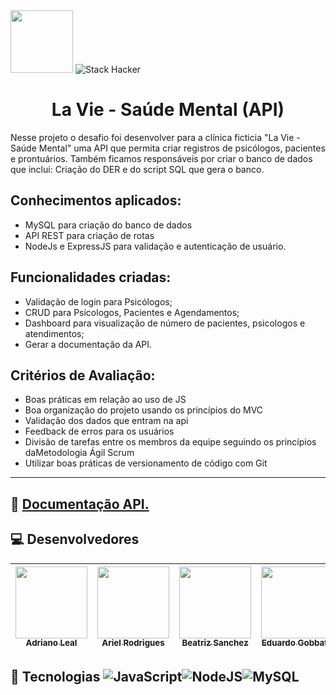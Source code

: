 <div>
  <img src="https://user-images.githubusercontent.com/90655270/161388302-145d58d6-723a-4dc1-97e7-80133dfa4c3a.png" width="100px">
  <img alt="Stack Hacker" src="https://img.shields.io/static/v1?label=stack&message=hacker&color=success&labelColor=grey">
</div>

<h1 align="center">La Vie - Saúde Mental (API) </h1>

Nesse projeto o desafio foi desenvolver para a clínica ficticia "La Vie - Saúde Mental" uma API que permita criar registros de psicólogos, pacientes e prontuários.
Também ficamos responsáveis por criar o banco de dados que inclui: Criação do DER e do script SQL que gera o banco.

## Conhecimentos aplicados:
- MySQL para criação do banco de dados
- API REST para criação de rotas
- NodeJs e ExpressJS para validação e autenticação de usuário.

## Funcionalidades criadas: 

- Validação de login para Psicólogos;
- CRUD para Psicologos, Pacientes e Agendamentos;
- Dashboard para visualização de número de pacientes, psicologos e atendimentos;
- Gerar a documentação da API.

## Critérios de Avaliação: 

 - Boas práticas em relação ao uso de JS
- Boa organização do projeto usando os princípios do MVC
- Validação dos dados que entram na api
- Feedback de erros para os usuários
- Divisão de tarefas entre os membros da equipe seguindo os princípios daMetodologia Ágil Scrum
- Utilizar boas práticas de versionamento de código com Git

---

## :link: [Documentação API.](https://99arielsr.github.io/la-vie-api/)

## :computer: Desenvolvedores
[<img src="https://avatars.githubusercontent.com/u/102430174?v=4" width=115> <br> <sub>Adriano Leal </sub>](https://github.com/AdrianoLSou) | [<img src="https://avatars.githubusercontent.com/u/95944401?v=4" width=115> <br> <sub>Ariel Rodrigues</sub>](https://github.com/99arielsr) | [<img src="https://avatars.githubusercontent.com/u/40073484?v=4" width=115> <br> <sub>Beatriz Sanchez</sub>](https://github.com/Beatriz-Sanchez) | [<img src="https://avatars.githubusercontent.com/u/102391940?v=4" width=115> <br> <sub>Eduardo Gobbato</sub>](https://github.com/Egobbato) |  <br>
| :---: | :---: | :---: | :---: | :---: |
## :wrench: Tecnologias ![JavaScript](https://img.shields.io/badge/-JavaScipt-yellow)![NodeJS](https://img.shields.io/badge/-NODE.JS-brightgreen)![MySQL](https://img.shields.io/badge/-MySQL-blue)
